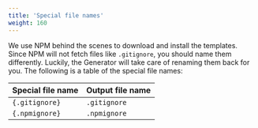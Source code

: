 ```yaml
---
title: 'Special file names'
weight: 160
---
```


We use NPM behind the scenes to download and install the templates. Since NPM will not fetch files like `.gitignore`, you should name them differently. Luckily, the Generator will take care of renaming them back for you. The following is a table of the special file names:

| Special file name | Output file name |
| ----------------- | ---------------- |
| `{.gitignore}`    | `.gitignore`     |
| `{.npmignore}`    | `.npmignore`     |
